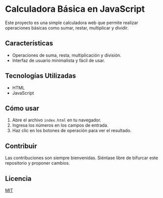 # Calculadora Básica en JavaScript

Este proyecto es una simple calculadora web que permite realizar operaciones básicas como sumar, restar, multiplicar y dividir.

## Características

- Operaciones de suma, resta, multiplicación y división.
- Interfaz de usuario minimalista y fácil de usar.

## Tecnologías Utilizadas

- HTML
- JavaScript

## Cómo usar

1. Abre el archivo `index.html` en tu navegador.
2. Ingresa los números en los campos de entrada.
3. Haz clic en los botones de operación para ver el resultado.

## Contribuir

Las contribuciones son siempre bienvenidas. Siéntase libre de bifurcar este repositorio y proponer cambios.

## Licencia

[MIT](https://choosealicense.com/licenses/mit/)
